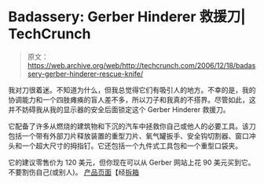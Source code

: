 # Badassery: Gerber Hinderer 救援刀| TechCrunch

> 原文：<https://web.archive.org/web/http://techcrunch.com/2006/12/18/badassery-gerber-hinderer-rescue-knife/>

我对刀很着迷。不知道为什么，但我总觉得它们有吸引人的地方。不幸的是，我的协调能力和一个四肢瘫痪的盲人差不多，所以刀子和我真的不搭界。尽管如此，这并不妨碍我从我的显示器的安全后面锁定这个 Gerber Hinderer 救援刀。

它配备了许多从燃烧的建筑物和下沉的汽车中拯救你自己或他人的必要工具。该刀包括一个带有外部刀片释放装置的重型刀片、氧气罐扳手、安全钩切割器、窗口冲头和一个超大尺寸的拇指钉。它还包括一个九件式工具包和一个重型口袋夹。

它的建议零售价为 120 美元，但你现在可以从 Gerber 网站上花 90 美元买到它。不要割伤自己(或别人)。
 [产品页面](https://web.archive.org/web/20151205232356/http://www.gerberstore.com/index.php?xpage=itempage&xid=760)【经[拆箱](https://web.archive.org/web/20151205232356/http://www.uncrate.com/men/gear/tools/gerber-hinderer-rescue-knife-007816.php)